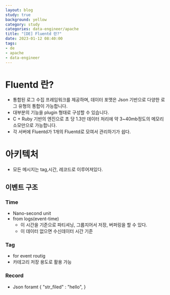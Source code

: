 ```yaml
---
layout: blog
study: true
background: yellow
category: study
categories: data-engineer/apache
title: "[DE] Fluentd 란?"
date: 2023-01-12 08:40:00
tags:
- de
- apache
- data-engineer
---
```


# Fluentd 란?
- 통합된 로그 수집 프레임워크를 제공하며, 데이터 포맷은 Json 기반으로 다양한 로그 유형의 통합이 가능합니다.  
- 대부분의 기능을 plugin 형태로 구성할 수 있습니다.
- C + Ruby 기반의 엔진으로 초 당 1.3만 데이터 처리에 약 3~40mb정도의 메모리 소모만으로 가능합니다.
- 각 서버에 Fluentd가 1개의 Fluentd로 모여서 관리하기가 쉽다.

# 아키텍처
- 모든 메시지는 tag,시간, 레코드로 이루어져있다.

## 이벤트 구조
### Time
- Nano-second unit
- from logs(event-time)
    - 이 시간을 기준으로 파티셔닝, 그룹지어서 저장, 버퍼링을 할 수 있다.
    - 이 데이터 없으면 수신데이터 시간 기준
### Tag
- for event routig
- 카테고리 저장 용도로 활용 가능
### Record
- Json foramt
{
    "str_filed" : "hello",
}